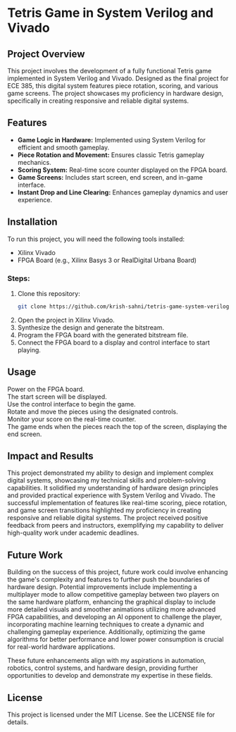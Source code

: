 # Tetris Game in System Verilog and Vivado

## Project Overview

This project involves the development of a fully functional Tetris game implemented in System Verilog and Vivado. Designed as the final project for ECE 385, this digital system features piece rotation, scoring, and various game screens. The project showcases my proficiency in hardware design, specifically in creating responsive and reliable digital systems.

## Features

- **Game Logic in Hardware:** Implemented using System Verilog for efficient and smooth gameplay.
- **Piece Rotation and Movement:** Ensures classic Tetris gameplay mechanics.
- **Scoring System:** Real-time score counter displayed on the FPGA board.
- **Game Screens:** Includes start screen, end screen, and in-game interface.
- **Instant Drop and Line Clearing:** Enhances gameplay dynamics and user experience.

## Installation

To run this project, you will need the following tools installed:

- Xilinx Vivado
- FPGA Board (e.g., Xilinx Basys 3 or RealDigital Urbana Board)

### Steps:

1. Clone this repository:
   ```bash
   git clone https://github.com/krish-sahni/tetris-game-system-verilog.git
2. Open the project in Xilinx Vivado.  
3. Synthesize the design and generate the bitstream.  
4. Program the FPGA board with the generated bitstream file.  
5. Connect the FPGA board to a display and control interface to start playing.  

## Usage

Power on the FPGA board.  
The start screen will be displayed.  
Use the control interface to begin the game.  
Rotate and move the pieces using the designated controls.  
Monitor your score on the real-time counter.  
The game ends when the pieces reach the top of the screen, displaying the end screen.  

## Impact and Results

This project demonstrated my ability to design and implement complex digital systems, showcasing my technical skills and problem-solving capabilities. It solidified my understanding of hardware design principles and provided practical experience with System Verilog and Vivado. The successful implementation of features like real-time scoring, piece rotation, and game screen transitions highlighted my proficiency in creating responsive and reliable digital systems. The project received positive feedback from peers and instructors, exemplifying my capability to deliver high-quality work under academic deadlines.  

## Future Work

Building on the success of this project, future work could involve enhancing the game's complexity and features to further push the boundaries of hardware design. Potential improvements include implementing a multiplayer mode to allow competitive gameplay between two players on the same hardware platform, enhancing the graphical display to include more detailed visuals and smoother animations utilizing more advanced FPGA capabilities, and developing an AI opponent to challenge the player, incorporating machine learning techniques to create a dynamic and challenging gameplay experience. Additionally, optimizing the game algorithms for better performance and lower power consumption is crucial for real-world hardware applications.  

These future enhancements align with my aspirations in automation, robotics, control systems, and hardware design, providing further opportunities to develop and demonstrate my expertise in these fields.  

## License
This project is licensed under the MIT License. See the LICENSE file for details.
